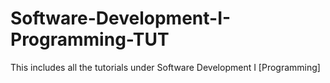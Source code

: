 # Software-Development-I-Programming-TUT
This includes all the tutorials under Software Development I [Programming]
